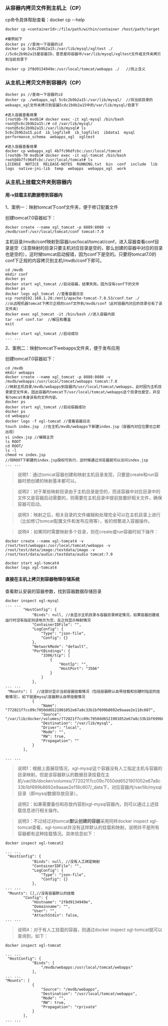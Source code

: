 ### 从容器内拷贝文件到主机上（CP）
cp命令具体帮助查看：docker cp --help

```
docker cp <containerId>:/file/path/within/container /host/path/target

#案例如下
docker ps //查询一下容器的id
docker cp 5c6c2b9b2a15:/var/lib/mysql/xgltest ./    
//5c6c2b9b2a15是容器ID，意思是将容器中/var/lib/mysql/xgltest文件或文件夹拷贝到当前目录下

docker cp 2f8d9134949e:/usr/local/tomcat/webapps ./   //同上含义
```
### 从主机上拷贝文件到容器内（CP）

```
docker ps //查询一下容器的id
docker cp ./webapps_xgl 5c6c2b9b2a15:/var/lib/mysql/  //将当前目录的webaaps_xgl文件夹拷贝到容器5c6c2b9b2a15中的/var/lib/mysql/目录下

#进入容器查看效果
[root@b-70 mvdb]# docker exec -it xgl-mysql /bin/bash
root@5c6c2b9b2a15:/# cd /var/lib/mysql/               
root@5c6c2b9b2a15:/var/lib/mysql# ls
5c6c2b9b2a15.pid  ib_logfile0  ib_logfile1  ibdata1  mysql  performance_schema  webapps_xgl  xgltest

#进入容器查看效果
docker cp webapps_xgl 4b7fc96dfcbc:/usr/local/tomcat 
[root@b-70 mvdb]# docker exec -it xgl-tomcat /bin/bash
root@4b7fc96dfcbc:/usr/local/tomcat# ls               
LICENSE  NOTICE  RELEASE-NOTES  RUNNING.txt  bin  conf  include  lib  logs  native-jni-lib  temp  webapps  webapps_xgl  work
```


### 从主机上挂载文件夹到容器内

#### 用-v挂载主机数据卷到容器内

1、案例一：映射tomcat下conf文件夹，便于修订配置文件

创建tomcat7.0容器如下：
```
docker create --name xgl_tomcat -p 8889:8080 -v /mvdb/conf:/usr/local/tomcat/conf tomcat:7.0
```
主机目录/mvdb/conf映射到容器/usr/local/tomcat/conf，进入容器查看conf目录是空（注意映射的目录只要主机对应目录是空的，那么创建的容器中对应的目录也是空的），这时候tomcat启动报错，因为conf下是空的。只要将tomcat7.0的conf下正规的内容拷贝到主机/mvdb/conf下即可。

```
cd /mvdb
mkdir conf
docker ps
docker start xgl_tomcat //启动容器，结果失败。因为没有conf下的文件
docker ps
docker logs xgl_tomcat //查看容器日志
scp root@192.168.1.28:/mnt1/apache-tomcat-7.0.53/conf.tar ./  
//从远程机器tomcat下拷贝正规的conf文件到/mvdb/conf（此时容器内对应的目录也有了该文件夹）
docker exec xgl_tomcat -it /bin/bash //进入容器内部
tar -xvf conf.tar  //解压和覆盖
exit

docker start xgl_tomcat //启动成功
... ... 
```

2、案例二：映射tomcat下webapps文件夹，便于发布应用

创建tomcat7.0容器如下：

```
cd /mvdb
mkdir webapps
docker create --name xgl_tomcat -p 8888:8080 -v /mvdb/webapps:/usr/local/tomcat/webapps tomcat:7.0  
//映射主机目录/mvdb/webapps到容器内/usr/local/tomcat/webapps，此时因为主机目录是空文件夹，因此容器内tomcat下/usr/local/tomcat/webapps这个目录也是空，并没有tomcat本身该有的文件内容。
docker ps
docker start xgl_tomcat //启动容器成功
docker ps
cd webapps/
docker logs -f xgl-tomcat //查看容器日志
touch index.jsp  //在主机/mvdb/webapps下新建index.jsp（容器内对应位置也立即出现）
vi index.jsp //编辑主页
ls ROOT
cd ROOT/ 
ls -l
chmod +x index.jsp  
//将ROOT下新建的index.jsp授权可执行，这时候通过浏览器就可以访问index.jsp
... ...
```

> 说明1：通过tomcat容器创建和映射主机目录发现，只要是create和run容器时想创建的映射基本都可以。

> 说明2：对于某些映射目录由于主机目录是空的，而该容器中对应目录中的文件又是容器启动需要的，则需要在主机目录中提前放置好相关文件，确保容器可启动。

>说明3：映射之后，相关目录的文件编辑和处理完全可以在主机目录上进行（比如修订tomcat配置文件和发布应用等），省的频繁进入容器操作。

>说明4：如果同时需要映射多个目录，则在create或run容器时如下操作：

```
docker create --name xgl-tomcat4 -v /root/test/webapps:/usr/local/tomcat/webapps -v /root/test/data/image:/testdata/image -v /root/test/data/audio:/testdata/audio tomcat:7.0

docker start xgl-tomcat4
docker logs xgl-tomcat4
```

#### 直接在主机上拷贝到容器物理存储系统
查看默认安装的容器参数，找到容器数据存储目录

```
docker inspect xgl-mysql
... ...
        "HostConfig": {
            "Binds": null, //会显示主机目录与容器目录绑定情况，如果容器创建或运行时没有指定则该地方为空，反之则显示映射情况
            "ContainerIDFile": "",
            "LogConfig": {
                "Type": "json-file",
                "Config": {}
            },
            "NetworkMode": "default",
            "PortBindings": {
                "3306/tcp": [
                    {
                        "HostIp": "",
                        "HostPort": "3566"
                    }
                ]
            },
... ...
 "Mounts": [  //这部分显示当前容器挂载情况（包括容器默认自带挂载和创建时指定的挂载情况），如下就是mysql容器默认自带挂载情况
            {
                "Name": "772021f7cc09c7050dd6521901052e67a8c33b1bf699b8692e9aaae2e118c607",
                "Source": "/var/lib/docker/volumes/772021f7cc09c7050dd6521901052e67a8c33b1bf699b8692e9aaae2e118c607/_data",
                "Destination": "/var/lib/mysql",
                "Driver": "local",
                "Mode": "",
                "RW": true,
                "Propagation": ""
            }
        ],
        
... ...
```
> 说明1：根据上面展现情况，xgl-mysql这个容器没有人工指定主机与容器的目录映射。但是该容器默认的数据目录挂载在主机/var/lib/docker/volumes/772021f7cc09c7050dd6521901052e67a8c33b1bf699b8692e9aaae2e118c607/_data下，对应容器内/var/lib/mysql目录（即mysql数据存放目录）。

>说明2：如果需要备份和存放内容到xgl-mysql容器内，则可以通过上述挂载信息进行相关操作。

>说明3：不过经过对tomcat**默认创建的容器**采用同样docker inspect xgl-tomcat查看，xgl-tomcat并没有这样默认的挂载和映射。说明并不是所有容器都有这种挂载情况。具体信息如下：

```
docker inspect xgl-tomcat2

... ...
 "HostConfig": {
            "Binds": null, //没有人工绑定映射
            "ContainerIDFile": "",
            "LogConfig": {
                "Type": "json-file",
                "Config": {}
            },
... ...
 "Mounts": [],//没有容器默认的挂载
        "Config": {
            "Hostname": "2f8d9134949e",
            "Domainname": "",
            "User": "",
            "AttachStdin": false,
... ...
```

> 说明4：对于有人工挂载的容器，则通过docker inspect xgl-tomcat就可以查询到，如下：


```
docker inspect xgl-tomcat

... ...
 "HostConfig": {
            "Binds": [
                "/mvdb/webapps:/usr/local/tomcat/webapps"
            ],
... ...
"Mounts": [
            {
                "Source": "/mvdb/webapps",
                "Destination": "/usr/local/tomcat/webapps",
                "Mode": "",
                "RW": true,
                "Propagation": "rprivate"
            }
        ],
... ...
```





